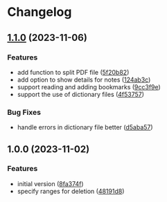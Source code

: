 # Changelog

## [1.1.0](https://github.com/PeterMosmans/apdfhelper/compare/1.0.0...1.1.0) (2023-11-06)


### Features

* add function to split PDF file ([5f20b82](https://github.com/PeterMosmans/apdfhelper/commit/5f20b82fd3597d08fadb524d385b9d3a1f189882))
* add option to show details for notes ([124ab3c](https://github.com/PeterMosmans/apdfhelper/commit/124ab3c289381a2014f5397da5531160cc91ade2))
* support reading and adding bookmarks ([9cc3f9e](https://github.com/PeterMosmans/apdfhelper/commit/9cc3f9ea8143d4a24e88a6a26de0fd28c3e04bb9))
* support the use of dictionary files ([4f53757](https://github.com/PeterMosmans/apdfhelper/commit/4f53757763a375455da4683a5fe08d979740cc25))


### Bug Fixes

* handle errors in dictionary file better ([d5aba57](https://github.com/PeterMosmans/apdfhelper/commit/d5aba57a870b79f15cbead0896cff3ca467831c1))

## 1.0.0 (2023-11-02)


### Features

* initial version ([8fa374f](https://github.com/PeterMosmans/apdfhelper/commit/8fa374fc46f6ea0cce39143f55ff003aa00f3d96))
* specify ranges for deletion ([48191d8](https://github.com/PeterMosmans/apdfhelper/commit/48191d890c054f36d886ea416fc8263de2a33326))

